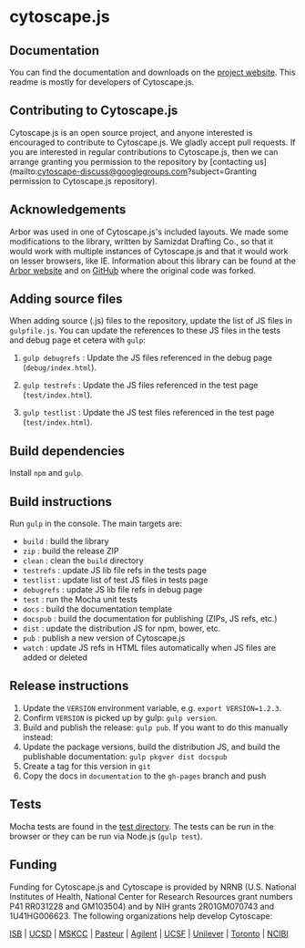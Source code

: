 # cytoscape.js




## Documentation

You can find the documentation and downloads on the [project website](http://cytoscape.github.com/cytoscape.js).  This readme is mostly for developers of Cytoscape.js.




## Contributing to Cytoscape.js

Cytoscape.js is an open source project, and anyone interested is encouraged to contribute to Cytoscape.js.  We gladly accept pull requests.  If you are interested in regular contributions to Cytoscape.js, then we can arrange granting you permission to the repository by [contacting us](mailto:cytoscape-discuss@googlegroups.com?subject=Granting permission to Cytoscape.js repository).




## Acknowledgements

Arbor was used in one of Cytoscape.js's included layouts.  We made some
modifications to the library, written by Samizdat Drafting Co., so that it
would work with multiple instances of Cytoscape.js and that it would work
on lesser browsers, like IE.  Information about this library can be found
at the [Arbor website](http://arborjs.org/) and on [GitHub](https://github.com/maxkfranz/arbor) where the original code was forked.





## Adding source files

When adding source (.js) files to the repository, update the list of JS files in `gulpfile.js`.  You can update the references to these JS files in the tests and debug page et cetera with `gulp`:

 1. `gulp debugrefs` : Update the JS files referenced in the debug page (`debug/index.html`).

 1. `gulp testrefs` : Update the JS files referenced in the test page (`test/index.html`).

  1. `gulp testlist` : Update the JS test files referenced in the test page (`test/index.html`).




## Build dependencies

Install `npm` and `gulp`.




## Build instructions

Run `gulp` in the console.  The main targets are:

 * `build` : build the library
 * `zip` : build the release ZIP
 * `clean` : clean the `build` directory
 * `testrefs` : update JS lib file refs in the tests page
 * `testlist` : update list of test JS files in tests page
 * `debugrefs` : update JS lib file refs in debug page
 * `test` : run the Mocha unit tests
 * `docs` : build the documentation template
 * `docspub` : build the documentation for publishing (ZIPs, JS refs, etc.)
 * `dist` : update the distribution JS for npm, bower, etc.
 * `pub` : publish a new version of Cytoscape.js
 * `watch` : update JS refs in HTML files automatically when JS files are added or deleted




## Release instructions

 1. Update the `VERSION` environment variable, e.g. `export VERSION=1.2.3`.
 1. Confirm `VERSION` is picked up by gulp: `gulp version`.
 1. Build and publish the release: `gulp pub`.  If you want to do this manually instead:
  1. Update the package versions, build the distribution JS, and build the publishable documentation: `gulp pkgver dist docspub`
  1. Create a tag for this version in `git`
  1. Copy the docs in `documentation` to the `gh-pages` branch and push



## Tests

Mocha tests are found in the [test directory](https://github.com/cytoscape/cytoscape.js/tree/master/test).  The tests can be run in the browser or they can be run via Node.js (`gulp test`).




## Funding

Funding for Cytoscape.js and Cytoscape is provided by NRNB (U.S. National Institutes of Health, National Center for Research Resources grant numbers P41 RR031228 and GM103504) and by NIH grants 2R01GM070743 and 1U41HG006623. The following organizations help develop Cytoscape:

[ISB](http://www.systemsbiology.org) | 
[UCSD](http://www.ucsd.edu) | 
[MSKCC](http://cbio.mskcc.org) | 
[Pasteur](http://www.pasteur.fr) | 
[Agilent](http://www.agilent.com/) | 
[UCSF](http://www.ucsf.edu/) |
[Unilever](http://www.unilever.com) |
[Toronto](http://www.utoronto.ca) |
[NCIBI](http://portal.ncibi.org/gateway/index.html)


